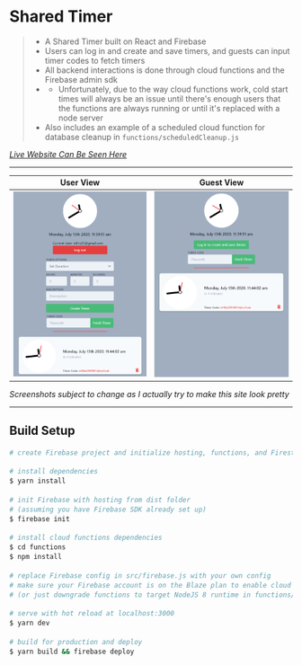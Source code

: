# Shared Timer

> - A Shared Timer built on React and Firebase
> - Users can log in and create and save timers, and guests can input timer codes to fetch timers
> - All backend interactions is done through cloud functions and the Firebase admin sdk
> - - Unfortunately, due to the way cloud functions work, cold start times will always be an issue until there's enough users that the functions are always running or until it's replaced with a node server 
> - Also includes an example of a scheduled cloud function for database cleanup in `functions/scheduledCleanup.js`

*[Live Website Can Be Seen Here](https://sharedtimer.net)*

---

| User View | Guest View |
|:---------:|:----------:|
|<img src="./usersc.png" width="300">|<img src="./guestsc.png" width="300">|

*Screenshots subject to change as I actually try to make this site look pretty*

---
## Build Setup

```bash
# create Firebase project and initialize hosting, functions, and Firestore

# install dependencies
$ yarn install

# init Firebase with hosting from dist folder
# (assuming you have Firebase SDK already set up)
$ firebase init

# install cloud functions dependencies
$ cd functions
$ npm install

# replace Firebase config in src/firebase.js with your own config
# make sure your Firebase account is on the Blaze plan to enable cloud functions
# (or just downgrade functions to target NodeJS 8 runtime in functions/package.json)

# serve with hot reload at localhost:3000
$ yarn dev

# build for production and deploy
$ yarn build && firebase deploy
```